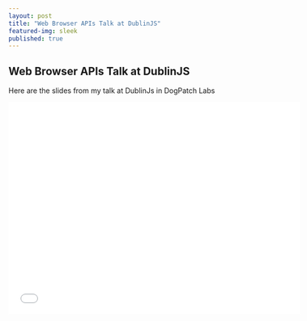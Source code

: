 ```yaml
---
layout: post
title: "Web Browser APIs Talk at DublinJS"
featured-img: sleek
published: true
---
```


## Web Browser APIs Talk at DublinJS

Here are the slides from my talk at DublinJs in DogPatch Labs

<iframe src="//slides.com/shanehealy/browserapis/embed?style=dark" width="576" height="420" scrolling="no" frameborder="0" webkitallowfullscreen mozallowfullscreen allowfullscreen></iframe>

